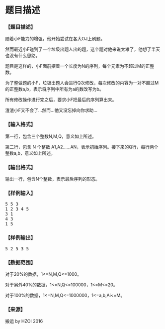 # 题目描述


<h3>
【题目描述】
</h3>
<p>
随着小F能力的增强，他开始尝试在各大OJ上刷题。
</p>
<p>
然而最近小F碰到了一个垃圾出题人出的题，这个题对他来说太难了，他想了半天也没有什么思路。
</p>
<p>
题目是这样的，小F面前摆着一个长度为N的序列，每个元素为不超过M的正整数。
</p>
<p>
为了整做题的小F，垃圾出题人会进行Q次修改，每次修改的内容为一对不超过M的正整数a,b，表示将序列中所有为a的数改写为b。
</p>
<p>
所有修改操作进行完之后，要求小F把最后的序列算出来。
</p>
<p>
渣渣小F又不会了...然而...他又没忘掉向你求助...
</p>
<h3>
【输入格式】
</h3>
<p>
第一行，包含三个整数N,M,Q，意义如上所述。
</p>
<p>
第二行，包含 N 个整数 A1,A2......AN，表示初始序列。接下来的Q行，每行两个整数a,b，意义如上所述。
</p>
<h3>
【输出格式】
</h3>
<p>
输出一行，包含N个整数，表示最后序列的形态。
</p>
<h3>
【样例输入】
</h3>
<pre>5 5 3
1 2 3 4 5
3 1
4 3
1 5
</pre>
<h3>
【样例输出】
</h3>
<pre>5 2 5 3 5</pre>
<h3>
【数据范围】
</h3>
<p>
对于20%的数据，1&lt;=N,M,Q&lt;=1000。
</p>
<p>
对于另外40%的数据，1&lt;=N,Q&lt;=100000，1&lt;=M&lt;=20。
</p>
<p>
对于100%的数据，1&lt;=N,M,Q&lt;=1000000，1&lt;=a,b,Ai&lt;=M。
</p>
<h3>
【来源】
</h3>
<p>
搬运 by HZOI 2016
</p>

